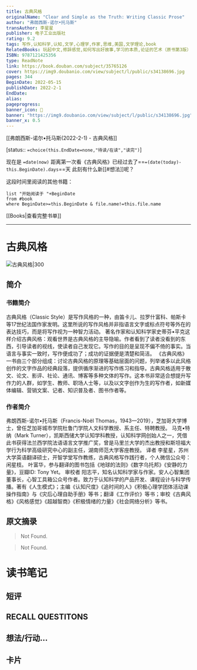 ```yaml
---
title: 古典风格
originalName: "Clear and Simple as the Truth: Writing Classic Prose"
author: "弗朗西斯-诺尔•托马斯"
transAuthor: 李星星
publisher: 电子工业出版社
rating: 9.2
tags: 写作,认知科学,认知,文学,心理学,作家,思维,美国,文学理论,book
RelatedBooks: 玩起中文,修辞感觉,如何写出好故事,学习的本质,论证的艺术（原书第3版）,文学课,小说运转的秘密,预测算法,书籍秘史,認知發展
ISBN: 9787121425356
type: ReadNote
link: https://book.douban.com/subject/35765126
cover: https://img9.doubanio.com/view/subject/l/public/s34138696.jpg
pages: 344
BeginDate: 2022-05-15
publishDate: 2022-2-1
EndDate:
alias:
pageprogress:
banner_icon: 📖
banner: "https://img9.doubanio.com/view/subject/l/public/s34138696.jpg"
banner_x: 0.5
---
```

[[弗朗西斯-诺尔•托马斯(2022-2-1) - 古典风格]]
 
[status:: `=choice(this.EndDate=none,"待读/在读","读完")`]

现在是 `=date(now)`
距离第一次看《古典风格》已经过去了==`=(date(today)-this.BeginDate).days`==天
此刻有什么新[[#想法]]呢？


这段时间里阅读的其他书籍：

```dataview
list "开始阅读于 "+BeginDate
from #book 
where BeginDate>=this.BeginDate & file.name!=this.file.name
```

[[Books|查看完整书单]]

---
# 古典风格

![古典风格|300](https://img9.doubanio.com/view/subject/l/public/s34138696.jpg)

## 简介
### 书籍简介

古典风格（Classic Style）是写作风格的一种，由笛卡儿、拉罗什富科、帕斯卡等17世纪法国作家发明。这里所说的写作风格并非指语言文字或标点符号等外在的表达技巧，而是将写作视为一种智力活动。
著名作家和认知科学家史蒂芬•平克这样介绍古典风格：观看世界是古典风格的主导隐喻。作者看到了读者没看到的东西，引导读者的视线，使读者自己发现它。写作的目的是呈现不偏不倚的事实。当语言与事实一致时，写作便成功了；成功的证据便是清楚和简洁。
《古典风格》一书由三个部分组成：讨论古典风格的原理等基础层面的问题，列举诸多以此风格创作的文字作品的经典段落，提供循序渐进的写作练习和指导。古典风格适用于散文、论文、影评、社论、通讯、博客等多种文体的写作。这本书非常适合想提升写作力的人群，如学生、教师、职场人士等，以及以文字创作为生的写作者，如新媒体编辑、营销文案、记者、知识普及者、图书作者等。


### 作者简介

弗朗西斯-诺尔•托马斯（Francis-Noël Thomas，1943—2019），芝加哥大学博士，曾任芝加哥城市学院杜鲁门学院人文科学教授、系主任、特聘教授。
马克•特纳（Mark Turner），凯斯西储大学认知学科教授，认知科学网创始人之一，凭借此书获得法兰西学院法语语言文学推广奖，曾是马里兰大学的杰出教授和斯坦福大学行为科学高级研究中心的副主任，湖南师范大学客座教授。
译者
李星星，苏州大学英语翻译硕士，开智学堂写作教练，古典风格写作践行者，个人微信公众号：闲星枝。
叶富华，参与翻译的图书包括《地球的法则》《数字乌托邦》《安静的力量》，豆瓣ID: Tony Yet。
审校者
阳志平，知名认知科学家与作家。安人心智集团董事长，心智工具箱公众号作者。致力于认知科学的产品开发、课程设计与科学传播。著有《人生模式》；主编《认知尺度》《追时间的人》《积极心理学团体活动课操作指南》与《灾后心理自助手册》等书；翻译《工作评价》等书；审校《古典风格》《风格感觉》《超越智商》《积极情绪的力量》《社会网络分析》等书。




## 原文摘录
> Not Found.

> Not Found.

# 读书笔记
## 短评

## RECALL QUESTITONS


## 想法/行动...

## 卡片